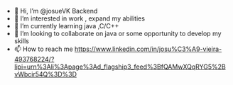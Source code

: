 - 👋 Hi, I’m @josueVK Backend 
- 👀 I’m interested in work , expand my abilities
- 🌱 I’m currently learning java ,C/C++
- 💞️ I’m looking to collaborate on java or some opportunity to develop my skills
- 📫 How to reach me https://www.linkedin.com/in/josu%C3%A9-vieira-493768224/?lipi=urn%3Ali%3Apage%3Ad_flagship3_feed%3BfQAMwXQqRYG5%2BvWbcir54Q%3D%3D


